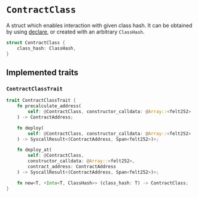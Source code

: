 # `ContractClass`

A struct which enables interaction with given class hash.
It can be obtained by using [declare](./declare.md), or created with an arbitrary `ClassHash`.

```rust
struct ContractClass {
    class_hash: ClassHash,
}
```

## Implemented traits

### `ContractClassTrait`

```rust
trait ContractClassTrait {
    fn precalculate_address(
        self: @ContractClass, constructor_calldata: @Array::<felt252>
    ) -> ContractAddress;

    fn deploy(
        self: @ContractClass, constructor_calldata: @Array::<felt252>
    ) -> SyscallResult<(ContractAddress, Span<felt252>)>;

    fn deploy_at(
        self: @ContractClass,
        constructor_calldata: @Array::<felt252>,
        contract_address: ContractAddress
    ) -> SyscallResult<(ContractAddress, Span<felt252>)>;

    fn new<T, +Into<T, ClassHash>> (class_hash: T) -> ContractClass;
}
```